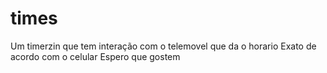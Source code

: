 # times
Um timerzin que tem interação com o telemovel que da o horario
Exato de acordo com o celular 
Espero que gostem 
